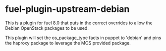 fuel-plugin-upstream-debian
===========================

This is a plugin for fuel 8.0 that puts in the correct overrides to allow the Debian OpenStack packages to be used.

This plugin will set the os_package_type facts in puppet to 'debian' and pins the haproxy package to leverage the MOS provided package.

